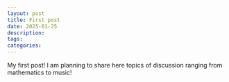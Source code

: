 ```yaml
---
layout: post
title: First post
date: 2025-01-25
description: 
tags: 
categories: 
---
```


My first post! I am planning to share here topics of discussion ranging from mathematics to music!
